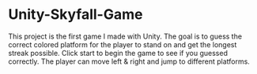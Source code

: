 # Unity-Skyfall-Game
This project is the first game I made with Unity. The goal is to guess the correct colored platform for the player to stand on and get the longest streak possible. Click start to begin the game to see if you guessed correctly. The player can move left &amp; right and jump to different platforms.
